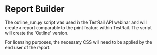 # Report Builder

The outline_run.py script was used in the TestRail API webinar and will create a report comparable to the print feature within TestRail. The script will create the 'Outline' version.

For licensing purposes, the necessary CSS will need to be applied by the end user of the report.
